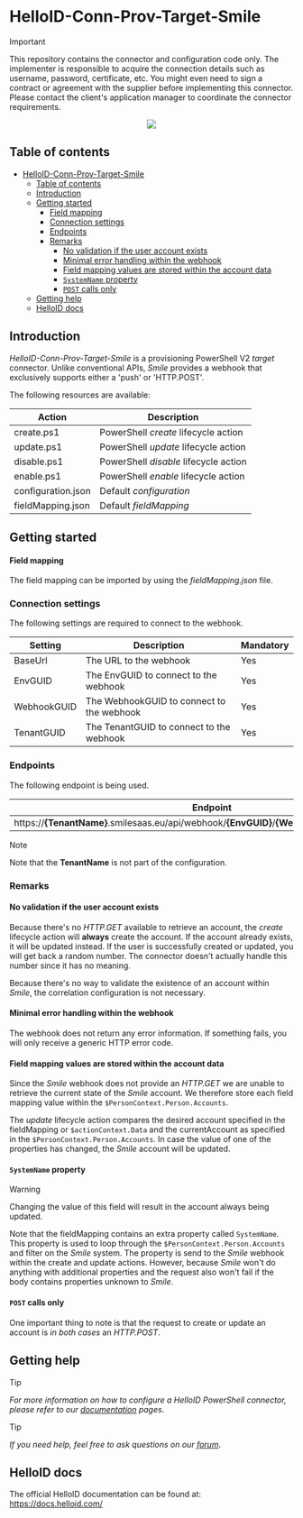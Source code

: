 
# HelloID-Conn-Prov-Target-Smile

> [!IMPORTANT]
> This repository contains the connector and configuration code only. The implementer is responsible to acquire the connection details such as username, password, certificate, etc. You might even need to sign a contract or agreement with the supplier before implementing this connector. Please contact the client's application manager to coordinate the connector requirements.

<p align="center">
  <img src="https://ribwtest.smilesaas.eu/img/poweredbysmile.png">
</p>

## Table of contents

- [HelloID-Conn-Prov-Target-Smile](#helloid-conn-prov-target-smile)
  - [Table of contents](#table-of-contents)
  - [Introduction](#introduction)
  - [Getting started](#getting-started)
      - [Field mapping](#field-mapping)
    - [Connection settings](#connection-settings)
    - [Endpoints](#endpoints)
    - [Remarks](#remarks)
      - [No validation if the user account exists](#no-validation-if-the-user-account-exists)
      - [Minimal error handling within the webhook](#minimal-error-handling-within-the-webhook)
      - [Field mapping values are stored within the account data](#field-mapping-values-are-stored-within-the-account-data)
      - [`SystemName` property](#systemname-property)
      - [`POST` calls only](#post-calls-only)
  - [Getting help](#getting-help)
  - [HelloID docs](#helloid-docs)

## Introduction

_HelloID-Conn-Prov-Target-Smile_ is a provisioning PowerShell V2 _target_ connector. Unlike conventional APIs, _Smile_ provides a webhook that exclusively supports either a 'push' or 'HTTP.POST'.

The following resources are available:

| Action             | Description                           |
| ------------------ | ------------------------------------- |
| create.ps1         | PowerShell _create_ lifecycle action  |
| update.ps1         | PowerShell _update_ lifecycle action  |
| disable.ps1        | PowerShell _disable_ lifecycle action |
| enable.ps1         | PowerShell _enable_ lifecycle action  |
| configuration.json | Default _configuration_               |
| fieldMapping.json  | Default _fieldMapping_                |

## Getting started

#### Field mapping

The field mapping can be imported by using the _fieldMapping.json_ file.

### Connection settings

The following settings are required to connect to the webhook.

| Setting     | Description                           | Mandatory |
| ----------- | ------------------------------------- | --------- |
| BaseUrl     | The URL to the webhook                    | Yes       |
| EnvGUID     | The EnvGUID to connect to the webhook     | Yes       |
| WebhookGUID | The WebhookGUID to connect to the webhook | Yes       |
| TenantGUID  | The TenantGUID to connect to the webhook  | Yes       |

### Endpoints

The following endpoint is being used.

| Endpoint                                                                                            |
| --------------------------------------------------------------------------------------------------- |
| https://__{TenantName}__.smilesaas.eu/api/webhook/__{EnvGUID}__/__{WebhookGUID}__/__{TenantGUID}__  |

> [!NOTE]
> Note that the __TenantName__ is not part of the configuration.

### Remarks

#### No validation if the user account exists

Because there's no _HTTP.GET_ available to retrieve an account, the _create_ lifecycle action will __always__ create the account. If the account already exists, it will be updated instead. If the user is successfully created or updated, you will get back a random number. The connector doesn't actually handle this number since it has no meaning.

Because there's no way to validate the existence of an account within _Smile_, the correlation configuration is not necessary.

#### Minimal error handling within the webhook

The webhook does not return any error information. If something fails, you will only receive a generic HTTP error code.

#### Field mapping values are stored within the account data

Since the _Smile_ webhook does not provide an _HTTP.GET_ we are unable to retrieve the current state of the _Smile_ account. We therefore store each field mapping value within the `$PersonContext.Person.Accounts`.

The _update_ lifecycle action compares the desired account specified in the fieldMapping or `$actionContext.Data` and the currentAccount as specified in the `$PersonContext.Person.Accounts`. In case the value of one of the properties has changed, the _Smile_ account will be updated.

#### `SystemName` property

> [!WARNING]
> Changing the value of this field will result in the account always being updated.

Note that the fieldMapping contains an extra property called `SystemName`. This property is used to loop through the `$PersonContext.Person.Accounts` and filter on the _Smile_ system. The property is send to the _Smile_ webhook within the create and update actions. However, because _Smile_ won't do anything with additional properties and the request also won't fail if the body contains properties unknown to _Smile_.

#### `POST` calls only

One important thing to note is that the request to create or update an account is _in both cases_ an _HTTP.POST_.

## Getting help

> [!TIP]
> _For more information on how to configure a HelloID PowerShell connector, please refer to our [documentation](https://docs.helloid.com/en/provisioning/target-systems/powershell-v2-target-systems.html) pages_.

> [!TIP]
>  _If you need help, feel free to ask questions on our [forum](https://forum.helloid.com)_.

## HelloID docs

The official HelloID documentation can be found at: https://docs.helloid.com/

